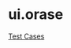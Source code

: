 # ui.orase
[Test Cases](https://github.com/orgs/peviitor-ro/projects/31/views/2?sliceBy%5Bvalue%5D=AdinaIT)
